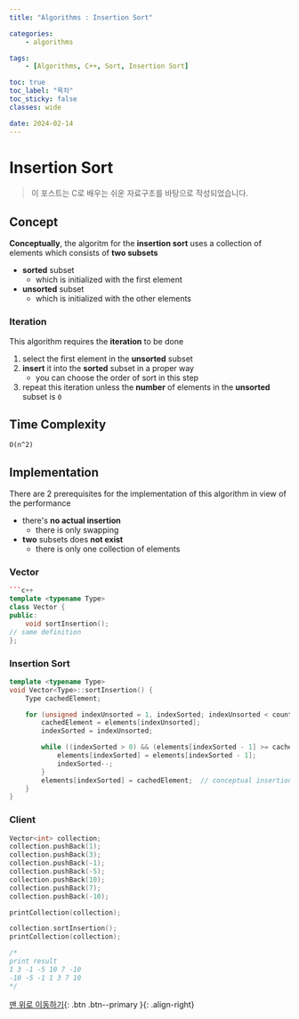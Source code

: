 ```yaml
---
title: "Algorithms : Insertion Sort"

categories:
    - algorithms

tags:
    - [Algorithms, C++, Sort, Insertion Sort]

toc: true
toc_label: "목차"
toc_sticky: false
classes: wide

date: 2024-02-14
---
```


# Insertion Sort

> 이 포스트는 C로 배우는 쉬운 자료구조를 바탕으로 작성되었습니다.

## Concept
**Conceptually**, the algoritm for the **insertion sort** uses a collection of elements which consists of **two subsets**
- **sorted** subset
    * which is initialized with the first element
- **unsorted** subset
    * which is initialized with the other elements

### Iteration
This algorithm requires the **iteration** to be done
1. select the first element in the **unsorted** subset
2. **insert** it into the **sorted** subset in a proper way
    * you can choose the order of sort in this step
3. repeat this iteration unless the **number** of elements in the **unsorted** subset is `0`


## Time Complexity
`O(n^2)`


## Implementation
There are 2 prerequisites for the implementation of this algorithm in view of the performance
- there's **no actual insertion**
    * there is only swapping
- **two** subsets does **not exist**
    * there is only one collection of elements 

### Vector
```c++
```c++
template <typename Type>
class Vector {
public:
	void sortInsertion();
// same definition
};
```

### Insertion Sort
```c++
template <typename Type>
void Vector<Type>::sortInsertion() {
    Type cachedElement;

    for (unsigned indexUnsorted = 1, indexSorted; indexUnsorted < count; indexUnsorted++) {
        cachedElement = elements[indexUnsorted];
        indexSorted = indexUnsorted;

        while ((indexSorted > 0) && (elements[indexSorted - 1] >= cachedElement)) {
            elements[indexSorted] = elements[indexSorted - 1];
            indexSorted--;
        }
        elements[indexSorted] = cachedElement;  // conceptual insertion
    }
}
```

### Client
```c++
Vector<int> collection;
collection.pushBack(1);
collection.pushBack(3);
collection.pushBack(-1);
collection.pushBack(-5);
collection.pushBack(10);
collection.pushBack(7);
collection.pushBack(-10);

printCollection(collection);

collection.sortInsertion();
printCollection(collection);

/*
print result
1 3 -1 -5 10 7 -10
-10 -5 -1 1 3 7 10
*/
```


[맨 위로 이동하기](#){: .btn .btn--primary }{: .align-right}